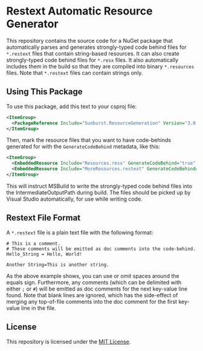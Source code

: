 # Restext Automatic Resource Generator

This repository contains the source code for a NuGet package that automatically
parses and generates strongly-typed code behind files for `*.restext` files that
contain string-based resources. It can also create strongly-typed code behind files
for `*.resx` files. It also automatically includes them in the build so that they are
compiled into binary `*.resources` files. Note that `*.restext` files can contain strings only.

## Using This Package

To use this package, add this text to your csproj file:
```xml
<ItemGroup>
  <PackageReference Include="Sunburst.ResourceGeneration" Version="3.0.0" />
</ItemGroup>
```

Then, mark the resource files that you want to have code-behinds generated for
with the `GenerateCodeBehind` metadata, like this:

```xml
<ItemGroup>
  <EmbeddedResource Include="Resources.resx" GenerateCodeBehind="true" />
  <EmbeddedResource Include="MoreResources.restext" GenerateCodeBehind="true" />
</ItemGroup>
```

This will instruct MSBuild to write the strongly-typed code behind files
into the IntermediateOutputPath during build. The files should be picked up
by Visual Studio automatically, for use while writing code.

## Restext File Format

A `*.restext` file is a plain text file with the following format:

```text
# This is a comment.
# These comments will be emitted as doc comments into the code-behind.
Hello_String = Hello, World!

Another String=This is another string.
```

As the above example shows, you can use or omit spaces around the equals sign.
Furthermore, any comments (which can be delimited with either `;` or `#`) will
be emitted as doc comments for the next key-value line found. Note that blank
lines are ignored, which has the side-effect of merging any top-of-file
comments into the doc comment for the first key-value line in the file.

## License

This repository is licensed under the [MIT License](./LICENSE.md).
